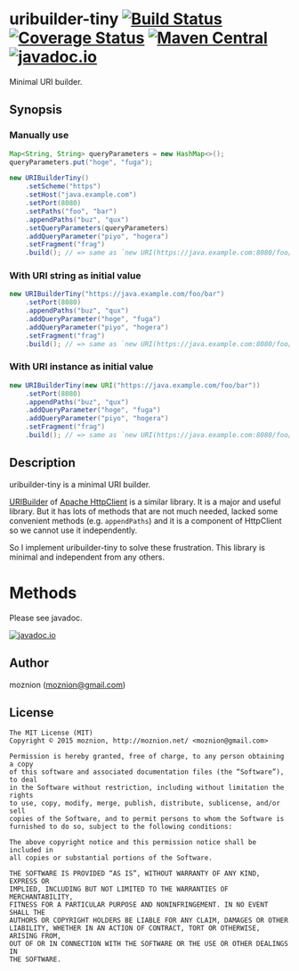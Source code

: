 uribuilder-tiny [![Build Status](https://travis-ci.org/moznion/uribuilder-tiny.svg)](https://travis-ci.org/moznion/uribuilder-tiny) [![Coverage Status](https://coveralls.io/repos/moznion/uribuilder-tiny/badge.svg?branch=master)](https://coveralls.io/r/moznion/uribuilder-tiny?branch=master) [![Maven Central](https://maven-badges.herokuapp.com/maven-central/net.moznion/uribuilder-tiny/badge.svg)](https://maven-badges.herokuapp.com/maven-central/net.moznion/uribuilder-tiny) [![javadoc.io](https://javadocio-badges.herokuapp.com/net.moznion/uribuilder-tiny/badge.svg)](https://javadocio-badges.herokuapp.com/net.moznion/uribuilder-tiny)
=============

Minimal URI builder.

Synopsis
---

### Manually use

```java
Map<String, String> queryParameters = new HashMap<>();
queryParameters.put("hoge", "fuga");

new URIBuilderTiny()
	.setScheme("https")
	.setHost("java.example.com")
	.setPort(8080)
	.setPaths("foo", "bar")
	.appendPaths("buz", "qux")
	.setQueryParameters(queryParameters)
	.addQueryParameter("piyo", "hogera")
	.setFragment("frag")
	.build(); // => same as `new URI(https://java.example.com:8080/foo/bar/buz/qux?hoge=fuga&piyo=hogera#frag)`
```

### With URI string as initial value

```java
new URIBuilderTiny("https://java.example.com/foo/bar")
	.setPort(8080)
	.appendPaths("buz", "qux")
	.addQueryParameter("hoge", "fuga")
	.addQueryParameter("piyo", "hogera")
	.setFragment("frag")
	.build(); // => same as `new URI(https://java.example.com:8080/foo/bar/buz/qux?hoge=fuga&piyo=hogera#frag)`
```

### With URI instance as initial value

```java
new URIBuilderTiny(new URI("https://java.example.com/foo/bar"))
	.setPort(8080)
	.appendPaths("buz", "qux")
	.addQueryParameter("hoge", "fuga")
	.addQueryParameter("piyo", "hogera")
	.setFragment("frag")
	.build(); // => same as `new URI(https://java.example.com:8080/foo/bar/buz/qux?hoge=fuga&piyo=hogera#frag)`
```

Description
--

uribuilder-tiny is a minimal URI builder.

[URIBuilder](https://hc.apache.org/httpcomponents-client-ga/httpclient/apidocs/org/apache/http/client/utils/URIBuilder.html)
of [Apache HttpClient](https://hc.apache.org/httpcomponents-client-ga/) is a similar library.
It is a major and useful library. But it has lots of methods that are not much needed,
lacked some convenient methods (e.g. `appendPaths`) and it is a component of HttpClient so we cannot use it independently.

So I implement uribuilder-tiny to solve these frustration.
This library is minimal and independent from any others.

Methods
==

Please see javadoc.

[![javadoc.io](https://javadocio-badges.herokuapp.com/net.moznion/uribuilder-tiny/badge.svg)](https://javadocio-badges.herokuapp.com/net.moznion/uribuilder-tiny)

Author
--

moznion (<moznion@gmail.com>)

License
--

```
The MIT License (MIT)
Copyright © 2015 moznion, http://moznion.net/ <moznion@gmail.com>

Permission is hereby granted, free of charge, to any person obtaining a copy
of this software and associated documentation files (the “Software”), to deal
in the Software without restriction, including without limitation the rights
to use, copy, modify, merge, publish, distribute, sublicense, and/or sell
copies of the Software, and to permit persons to whom the Software is
furnished to do so, subject to the following conditions:

The above copyright notice and this permission notice shall be included in
all copies or substantial portions of the Software.

THE SOFTWARE IS PROVIDED “AS IS”, WITHOUT WARRANTY OF ANY KIND, EXPRESS OR
IMPLIED, INCLUDING BUT NOT LIMITED TO THE WARRANTIES OF MERCHANTABILITY,
FITNESS FOR A PARTICULAR PURPOSE AND NONINFRINGEMENT. IN NO EVENT SHALL THE
AUTHORS OR COPYRIGHT HOLDERS BE LIABLE FOR ANY CLAIM, DAMAGES OR OTHER
LIABILITY, WHETHER IN AN ACTION OF CONTRACT, TORT OR OTHERWISE, ARISING FROM,
OUT OF OR IN CONNECTION WITH THE SOFTWARE OR THE USE OR OTHER DEALINGS IN
THE SOFTWARE.
```

